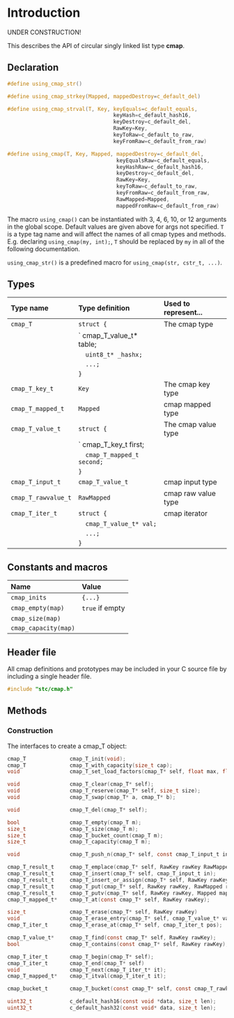 # Introduction

UNDER CONSTRUCTION!

This describes the API of circular singly linked list type **cmap**.

## Declaration

```c
#define using_cmap_str()

#define using_cmap_strkey(Mapped, mappedDestroy=c_default_del)

#define using_cmap_strval(T, Key, keyEquals=c_default_equals,
                                  keyHash=c_default_hash16,
                                  keyDestroy=c_default_del,
                                  RawKey=Key,
                                  keyToRaw=c_default_to_raw,
                                  keyFromRaw=c_default_from_raw)

#define using_cmap(T, Key, Mapped, mappedDestroy=c_default_del,
                                   keyEqualsRaw=c_default_equals,
                                   keyHashRaw=c_default_hash16,
                                   keyDestroy=c_default_del,
                                   RawKey=Key,
                                   keyToRaw=c_default_to_raw,
                                   keyFromRaw=c_default_from_raw,
                                   RawMapped=Mapped,
                                   mappedFromRaw=c_default_from_raw)
```
The macro `using_cmap()` can be instantiated with 3, 4, 6, 10, or 12 arguments in the global scope.
Default values are given above for args not specified. `T` is a type tag name and
will affect the names of all cmap types and methods. E.g. declaring `using_cmap(my, int);`, `T` should
be replaced by `my` in all of the following documentation.

`using_cmap_str()` is a predefined macro for `using_cmap(str, cstr_t, ...)`.

## Types

| Type name            | Type definition                       | Used to represent...               |
|:---------------------|:--------------------------------------|:-----------------------------------|
| `cmap_T`             | `struct {`                            | The cmap type                      |
|                      | `  cmap_T_value_t* table;             |                                    |
|                      | `  uint8_t* _hashx;`                  |                                    |
|                      | `  ...;`                              |                                    |
|                      | `}`                                   |                                    |
| `cmap_T_key_t`       | `Key`                                 | The cmap key type                  |
| `cmap_T_mapped_t`    | `Mapped`                              | cmap mapped type                   |
| `cmap_T_value_t`     | `struct {`                            | The cmap value type                |
|                      | `  cmap_T_key_t first;                |                                    |
|                      | `  cmap_T_mapped_t second;`           |                                    |
|                      | `}`                                   |                                    |
| `cmap_T_input_t`     | `cmap_T_value_t`                      | cmap input type                    |
| `cmap_T_rawvalue_t`  | `RawMapped`                           | cmap raw value type                |
| `cmap_T_iter_t`      | `struct {`                            | cmap iterator                      |
|                      | `  cmap_T_value_t* val;`              |                                    |
|                      | `  ...;`                              |                                    |
|                      | `}`                                   |                                    |

## Constants and macros

| Name                       | Value            |
|:---------------------------|:-----------------|
|  `cmap_inits`              | `{...}`          |
|  `cmap_empty(map)`         | `true` if empty  |
|  `cmap_size(map)`          |                  |
|  `cmap_capacity(map)`      |                  |


## Header file

All cmap definitions and prototypes may be included in your C source file by including a single header file.

```c
#include "stc/cmap.h"
```
## Methods

### Construction

The interfaces to create a cmap_T object:
```c
cmap_T              cmap_T_init(void);
cmap_T              cmap_T_with_capacity(size_t cap);
void                cmap_T_set_load_factors(cmap_T* self, float max, float shrink);

void                cmap_T_clear(cmap_T* self);
void                cmap_T_reserve(cmap_T* self, size_t size);
void                cmap_T_swap(cmap_T* a, cmap_T* b);

void                cmap_T_del(cmap_T* self);

bool                cmap_T_empty(cmap_T m);
size_t              cmap_T_size(cmap_T m);
size_t              cmap_T_bucket_count(cmap_T m);
size_t              cmap_T_capacity(cmap_T m);

void                cmap_T_push_n(cmap_T* self, const cmap_T_input_t in[], size_t size);

cmap_T_result_t     cmap_T_emplace(cmap_T* self, RawKey rawKey RawMapped rawVal);
cmap_T_result_t     cmap_T_insert(cmap_T* self, cmap_T_input_t in);
cmap_T_result_t     cmap_T_insert_or_assign(cmap_T* self, RawKey rawKey, RawMapped rawVal);
cmap_T_result_t     cmap_T_put(cmap_T* self, RawKey rawKey, RawMapped rawVal);
cmap_T_result_t     cmap_T_putv(cmap_T* self, RawKey rawKey, Mapped mapped);
cmap_T_mapped_t*    cmap_T_at(const cmap_T* self, RawKey rawKey);

size_t              cmap_T_erase(cmap_T* self, RawKey rawKey)
void                cmap_T_erase_entry(cmap_T* self, cmap_T_value_t* val);
cmap_T_iter_t       cmap_T_erase_at(cmap_T* self, cmap_T_iter_t pos);

cmap_T_value_t*     cmap_T_find(const cmap_T* self, RawKey rawKey);
bool                cmap_T_contains(const cmap_T* self, RawKey rawKey);

cmap_T_iter_t       cmap_T_begin(cmap_T* self);
cmap_T_iter_t       cmap_T_end(cmap_T* self)
void                cmap_T_next(cmap_T_iter_t* it);
cmap_T_mapped_t*    cmap_T_itval(cmap_T_iter_t it);

cmap_bucket_t       cmap_T_bucket(const cmap_T* self, const cmap_T_rawkey_t* rawKeyPtr);

uint32_t            c_default_hash16(const void *data, size_t len);
uint32_t            c_default_hash32(const void* data, size_t len);
```
